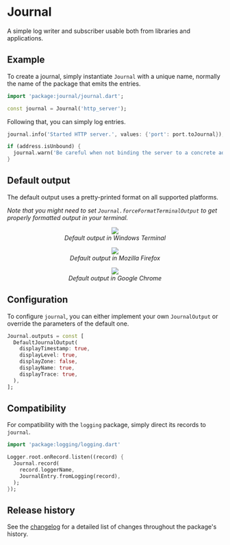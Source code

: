 # Journal

A simple log writer and subscriber usable both from libraries and applications.

## Example

To create a journal, simply instantiate `Journal` with a unique name, normally the name of the
package that emits the entries.

```dart
import 'package:journal/journal.dart';

const journal = Journal('http_server');
```

Following that, you can simply log entries.

```dart
journal.info('Started HTTP server.', values: {'port': port.toJournal});

if (address.isUnbound) {
  journal.warn('Be careful when not binding the server to a concrete address.');
}
```

## Default output

The default output uses a pretty-printed format on all supported platforms.

_Note that you might need to set `Journal.forceFormatTerminalOutput` to get properly formatted
output in your terminal._

<p align="center">
  <img src="https://raw.githubusercontent.com/skreborn/journal/master/assets/terminal.png" style="max-width: 100%">
  <br>
  <em>Default output in Windows Terminal</em>
</p>

<p align="center">
  <img src="https://raw.githubusercontent.com/skreborn/journal/master/assets/web-firefox.png" style="max-width: 100%">
  <br>
  <em>Default output in Mozilla Firefox</em>
</p>

<p align="center">
  <img src="https://raw.githubusercontent.com/skreborn/journal/master/assets/web-chrome.png" style="max-width: 100%">
  <br>
  <em>Default output in Google Chrome</em>
</p>

## Configuration

To configure `journal`, you can either implement your own `JournalOutput` or override the parameters
of the default one.

```dart
Journal.outputs = const [
  DefaultJournalOutput(
    displayTimestamp: true,
    displayLevel: true,
    displayZone: false,
    displayName: true,
    displayTrace: true,
  ),
];
```

## Compatibility

For compatibility with the `logging` package, simply direct its records to `journal`.

```dart
import 'package:logging/logging.dart'

Logger.root.onRecord.listen((record) {
  Journal.record(
    record.loggerName,
    JournalEntry.fromLogging(record),
  );
});
```

## Release history

See the [changelog] for a detailed list of changes throughout the package's history.

[changelog]: https://github.com/skreborn/journal/blob/master/CHANGELOG.md
